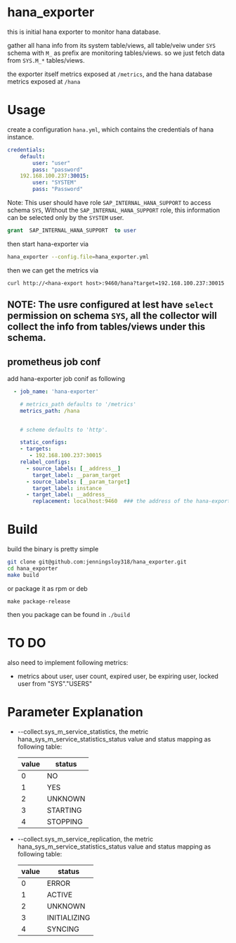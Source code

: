 # hana_exporter 

this is initial hana exporter to monitor hana database.

gather all hana info from its system table/views, all table/veiw under `SYS` schema with `M_` as prefix are monitoring tables/views. so we just fetch data from `SYS.M_*` tables/views.

 
the exporter itself metrics exposed at `/metrics`, and the hana database metrics exposed at `/hana`
# Usage 
create a configuration `hana.yml`, which contains the credentials of hana instance.
```yaml
credentials:
    default:
        user: "user"
        pass: "password"
    192.168.100.237:30015:
        user: "SYSTEM"
        pass: "Password"
```

Note: This user should have role `SAP_INTERNAL_HANA_SUPPORT` to access schema `SYS`, Without the `SAP_INTERNAL_HANA_SUPPORT` role, this information can be selected only by the `SYSTEM` user.

```sql
grant  SAP_INTERNAL_HANA_SUPPORT  to user
```

then start hana-exporter via 
```sh
hana_exporter --config.file=hana_exporter.yml
```

then we can get the metrics via 
```
curl http://<hana-export host>:9460/hana?target=192.168.100.237:30015

```

## NOTE: The usre configured at lest have `select` permission on schema `SYS`, all the collector will collect the info from tables/views under this schema.

## prometheus job conf
add hana-exporter job conif as following
```yaml
  - job_name: 'hana-exporter'

    # metrics_path defaults to '/metrics'
    metrics_path: /hana


    # scheme defaults to 'http'.

    static_configs:
    - targets:
       - 192.168.100.237:30015   
    relabel_configs:
      - source_labels: [__address__]
        target_label: __param_target
      - source_labels: [__param_target]
        target_label: instance
      - target_label: __address__
        replacement: localhost:9460  ### the address of the hana-exporter address
````

# Build

build the binary is pretty simple

```sh
git clone git@github.com:jenningsloy318/hana_exporter.git
cd hana_exporter
make build
```
or package it as rpm or deb
```
make package-release
```

then you package can be found in `./build`


# TO DO

also need to implement following metrics:
- metrics about user, user count, expired user, be expiring user, locked user  from "SYS"."USERS"
# Parameter Explanation

 - --collect.sys_m_service_statistics, the metric hana_sys_m_service_statistics_status value and status mapping as following table:

    value | status |  
    ---------|---------- 
    0 | NO
    1 | YES
    2 | UNKNOWN
    3 |STARTING
    4 |STOPPING
 - --collect.sys_m_service_replication, the metric hana_sys_m_service_statistics_status value and status mapping as following table:
 
    value | status |  
    ---------|---------- 
    0 | ERROR
    1 | ACTIVE
    2 | UNKNOWN
    3 | INITIALIZING
    4 | SYNCING
